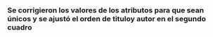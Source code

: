 ### Se corrigieron los valores de los atributos para que sean únicos y se ajustó el orden de tituloy autor en el segundo cuadro